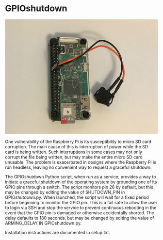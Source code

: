 # GPIOshutdown
![Pi Zero with shutdown switch](pi-shutdown-switch.jpg)

One vulnerability of the Raspberry Pi is its susceptibility to micro SD card corruption.  The main cause of this is interruption of power while the SD card is being written.  Such interruptions in some cases may not only corrupt the file being written, but may make the entire micro SD card unusable.  The problem is exacerbated in designs where the Raspberry Pi is run headless, leaving no convenient way to request a graceful shutdown.

The GPIOshutdown Python script, when run as a service, provides a way to initiate a graceful shutdown of the operating system by grounding one of its GPIO pins through a switch.  The script monitors pin 26 by default, but this may be changed by editing the value of SHUTDOWN_PIN in GPIOshutdown.py.  When launched, the script will wait for a fixed period before beginning to monitor the GPIO pin.  This is a fail safe to allow the user to login via SSH and stop the service to prevent continuous rebooting in the event that the GPIO pin is damaged or otherwise accidentally shorted.  The delay defaults to 180 seconds, but may be changed by editing the value of ARMING_DELAY IN GPIOshutdown.py.

Installation instructions are documented in setup.txt.
